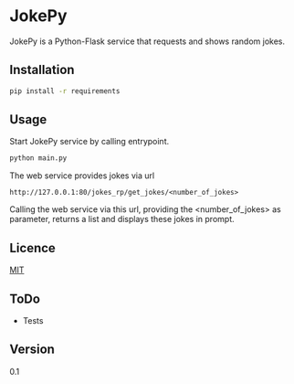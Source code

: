 # JokePy

JokePy is a Python-Flask service that requests and shows random jokes. 

## Installation

```bash
pip install -r requirements
```

## Usage

Start JokePy service by calling entrypoint. 
```bash
python main.py
```

The web service provides jokes via url 
```shell
http://127.0.0.1:80/jokes_rp/get_jokes/<number_of_jokes>
```
Calling the web service via this url, providing the <number_of_jokes> as parameter, 
returns a list and displays these jokes in prompt.

## Licence
[MIT](https://choosealicense.com/licenses/mit/)

## ToDo
- Tests

## Version
0.1